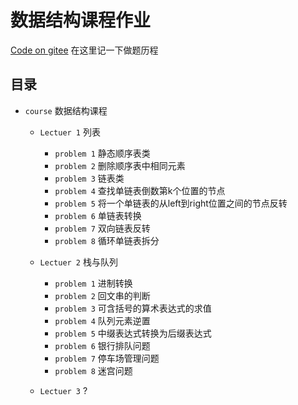 
# 数据结构课程作业

[Code on gitee](https://gitee.com/Qzx3337/data-structure-course)
在这里记一下做题历程


## 目录

- ```course``` 数据结构课程

  - ```Lectuer 1``` 列表
    - ```problem 1``` 静态顺序表类
    - ```problem 2``` 删除顺序表中相同元素
    - ```problem 3``` 链表类
    - ```problem 4``` 查找单链表倒数第k个位置的节点
    - ```problem 5``` 将一个单链表的从left到right位置之间的节点反转
    - ```problem 6``` 单链表转换
    - ```problem 7``` 双向链表反转
    - ```problem 8``` 循环单链表拆分

  - ```Lectuer 2``` 栈与队列
    - ```problem 1``` 进制转换
    - ```problem 2``` 回文串的判断
    - ```problem 3``` 可含括号的算术表达式的求值
    - ```problem 4``` 队列元素逆置
    - ```problem 5``` 中缀表达式转换为后缀表达式
    - ```problem 6``` 银行排队问题
    - ```problem 7``` 停车场管理问题
    - ```problem 8``` 迷宫问题

  - ```Lectuer 3``` ?

